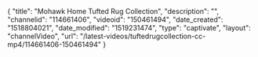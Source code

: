 {
    "title": "Mohawk Home Tufted Rug Collection",
    "description": "",
    "channelid": "114661406",
    "videoid": "150461494",
    "date_created": "1518804021",
    "date_modified": "1519231474",
    "type": "captivate",
    "layout": "channelVideo",
    "url": "\/latest-videos\/tuftedrugcollection-cc-mp4\/114661406-150461494"
}